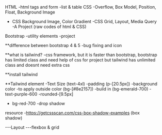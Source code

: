 HTML
-html tags and form
-list & table
CSS
-Overflow, Box Model, Position, Float, Background Image
- CSS Background Image, Color Gradient
-CSS Grid, Layout, Media Query
-A Project (raw codes of html & CSS)


Bootstrap
-utility elements
-project


**difference between bootstrap 4 & 5
-bug fixing and icon

**what is tailwind?
-css framework, but it is faster than bootstrap, bootstrap has limited class and need help of css for project but tailwind has unlimited class and doesnt need extra css

**install tailwind

**Tailwind element
-Text Size (text-4xl)
-padding (p-[20.5px])
-background color 
-to apply outside color (bg-[#8e2157])
-build in (bg-emerald-700)
-text-purple-600
-rounded-[9.5px]
- bg-red-700
-drop shadow


resource
-https://getcssscan.com/css-box-shadow-examples (box shadow)



---Layout
---flexbox & grid